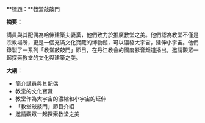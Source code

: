 **標題：**教堂敲敲門

**摘要：**

講員與其配偶為哈佛建築夫妻黨，他們致力於推廣教堂之美。他們認為教堂不僅是宗教場所，更是一個充滿文化寶藏的博物館，可以濃縮大宇宙，延伸小宇宙。他們錄製了一系列「教堂敲敲門」節目，在丹江教會的國度影音频道播出，邀請觀眾一起探索教堂的文化與建築之美。

**大綱：**

* 簡介講員與其配偶
* 教堂的文化寶藏
* 教堂作為大宇宙的濃縮和小宇宙的延伸
* 「教堂敲敲門」節目介紹
* 邀請觀眾一起探索教堂之美